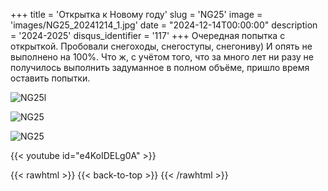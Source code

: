 +++
title = 'Открытка к Новому году'
slug = 'NG25'
image = 'images/NG25_20241214_1.jpg'
date = "2024-12-14T00:00:00"
description = '2024-2025'
disqus_identifier = '117'
+++
Очередная попытка с открыткой. Пробовали снегоходы, снегоступы, снегониву) И опять не выполнено на 100%. Что ж, с учётом того, что за много лет ни разу не получилось выполнить задуманное в полном объёме, пришло время оставить попытки.

![NG25l](/images/NG25_20241214_2.jpg)

![NG25](/images/NG25_20241214_3.jpg)

![NG25](/images/NG25_20241214_4.jpg)

{{< youtube id="e4KoIDELg0A" >}}

{{< rawhtml >}}
{{< back-to-top >}}
{{< /rawhtml >}}